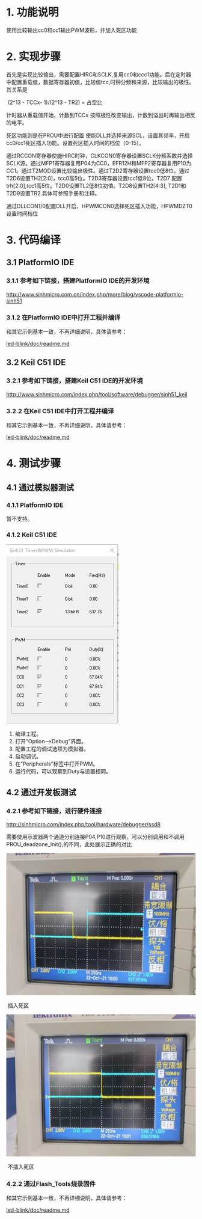 # 1. 功能说明
使用比较输出cc0和cc1输出PWM波形，并加入死区功能

# 2. 实现步骤

首先是实现比较输出，需要配置HIRC和SCLK,复用cc0和ccc1功能。后在定时器中配置重载值，数据寄存器初值，比较值tcc,时钟分频和来源，比较输出的极性。 其关系是



​					   (2^13 - TCCx-  1)/(2^13 - TR2)  =  占空比

计时器从重载值开始，计数到TCCx 按照极性改变输出，计数到溢出时再输出相反的电平。



死区功能则是在PROU中进行配置 使能DLL并选择来源SCL，设置其频率，开启cc0/cc1死区插入功能。设置死区插入时间的档位（0-15）。



通过RCCON寄存器使能HIRC时钟，CLKCON0寄存器设置SCLK分频系数并选择SCLK源。通过MFP1寄存器复用P04为CC0，EFR12H和MFP2寄存器复用P10为CC1。通过T2MOD设置比较输出极性。通过T2D2寄存器设置tcc0低8位。通过T2D6设置TH2[2:0]，tcc0高5位。T2D3寄存器设置tcc1低8位。T2D7 配置 trh[2:0],tcc1高5位。T2D0设置TL2低8位初值。T2D8设置TH2[4:3], T2D1和T2D9设置TR2.具体可参照手册和注释。



通过DLLCON1/0配置DLL开启，HPWMCON0选择死区插入功能，HPWMDZT0设置时间档位


# 3. 代码编译

## 3.1 PlatformIO IDE

### 3.1.1 参考如下链接，搭建PlatformIO IDE的开发环境

http://www.sinhmicro.com.cn/index.php/more/blog/vscode-platformio-sinh51

### 3.1.2 在PlatformIO IDE中打开工程并编译

和其它示例基本一致，不再详细说明，具体请参考：

[led-blink/doc/readme.md](../../led-blink/doc/readme.md)

## 3.2 Keil C51 IDE

### 3.2.1 参考如下链接，搭建Keil C51 IDE的开发环境

http://www.sinhmicro.com/index.php/tool/software/debugger/sinh51_keil

### 3.2.2 在Keil C51 IDE中打开工程并编译

和其它示例基本一致，不再详细说明，具体请参考：

[led-blink/doc/readme.md](../../led-blink/doc/readme.md)

# 4. 测试步骤

## 4.1 通过模拟器测试
### 4.1.1 PlatformIO IDE

暂不支持。

### 4.1.2 Keil C51 IDE
![image](./test.gif)

1. 编译工程。
2. 打开"Option-->Debug"界面。
3. 配置工程的调试选项为模拟器。
4. 启动调试。
5. 在“Peripherals”标签中打开PWM。
6. 运行代码，可以观察到Duty与设置相同。

## 4.2 通过开发板测试

### 4.2.1 参考如下链接，进行硬件连接

http://sinhmicro.com/index.php/tool/hardware/debugger/ssd8

需要使用示波器两个通道分别连接P04,P10进行观察，可以分别调用和不调用PROU_deadzone_Init();的不同，此处展示正确的对比

![image](./dead.gif)

​                                                                       插入死区

![image](./no_dead.gif)

​		                                                                          不插入死区

### 4.2.2 通过Flash_Tools烧录固件

和其它示例基本一致，不再详细说明，具体请参考：

[led-blink/doc/readme.md](../../led-blink/doc/readme.md)







